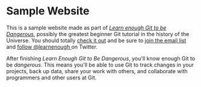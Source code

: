 # Sample Website

This is a sample website made as part of [*Learn enough
Git to be
Dangerous*](http://learnenough.com/git-tutorial),
possibly the greatest
beginner Git tutorial in the history of the Universe.
You should totally [
check it out](http://learnenough.com/git-tutorial) and
be sure to [join
the email list](http://learnenough.com/#email_list) and
[follow @learnenough
](http://twitter.com/learnenough) on Twitter.

After finishing *Learn Enough Git to Be Dangerous*,
you'll know enough Git
to be *dangerous*. This means you'll be able to use Git
to track changes in
your projects, back up data, share your work with
others, and collaborate
with programmers and other users at Git.

